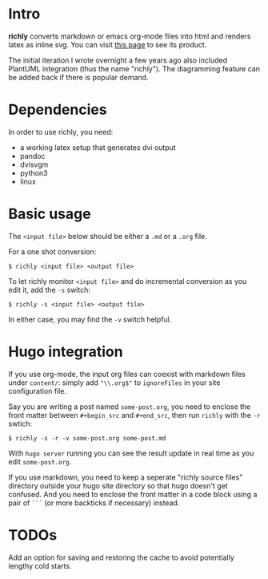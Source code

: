 <h1 id="intro">Intro</h1>
<p><strong>richly</strong> converts markdown or emacs org-mode files into html and renders latex as inline svg. You can visit <a href="https://xwcal.github.io/posts/2024/01/21/on-exponentiation/">this page</a> to see its product.</p>
<p>The initial iteration I wrote overnight a few years ago also included PlantUML integration (thus the name "richly"). The diagramming feature can be added back if there is popular demand.</p>
<h1 id="dependencies">Dependencies</h1>
<p>In order to use richly, you need:</p>
<ul>
<li>a working latex setup that generates dvi output</li>
<li>pandoc</li>
<li>dvisvgm</li>
<li>python3</li>
<li>linux</li>
</ul>
<h1 id="basic-usage">Basic usage</h1>
<p>The <code>&lt;input file&gt;</code> below should be either a <code>.md</code> or a <code>.org</code> file.</p>
<p>For a one shot conversion:</p>
<pre><code>$ richly &lt;input file&gt; &lt;output file&gt;
</code></pre>
<p>To let richly monitor <code>&lt;input file&gt;</code> and do incremental conversion as you edit it, add the <code>-s</code> switch:</p>
<pre><code>$ richly -s &lt;input file&gt; &lt;output file&gt;
</code></pre>
<p>In either case, you may find the <code>-v</code> switch helpful.</p>
<h1 id="hugo-integration">Hugo integration</h1>
<p>If you use org-mode, the input org files can coexist with markdown files under <code>content/</code>: simply add <code>"\\.org$"</code> to <code>ignoreFiles</code> in your site configuration file.</p>
<p>Say you are writing a post named <code>some-post.org</code>, you need to enclose the front matter between <code>#+begin_src</code> and <code>#+end_src</code>, then run <code>richly</code> with the <code>-r</code> swtich:</p>
<pre><code>$ richly -s -r -v some-post.org some-post.md
</code></pre>
<p>With <code>hugo server</code> running you can see the result update in real time as you edit <code>some-post.org</code>.</p>
<p>If you use markdown, you need to keep a seperate "richly source files" directory outside your hugo site directory so that hugo doesn't get confused. And you need to enclose the front matter in a code block using a pair of <code>```</code> (or more backticks if necessary) instead.</p>

<h1 id="todos">TODOs</h1>
<p>Add an option for saving and restoring the cache to avoid potentially lengthy cold starts.</p>

